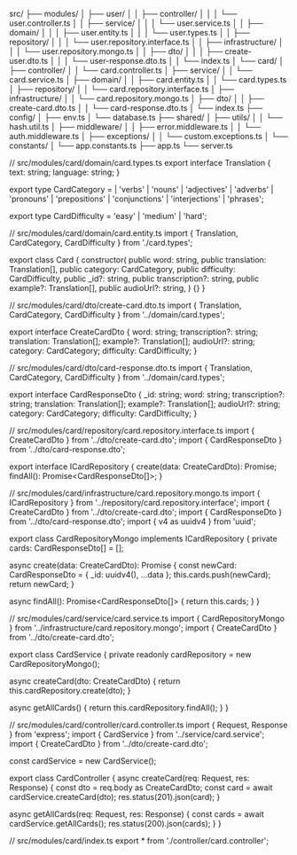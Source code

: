 src/
├── modules/
│   ├── user/
│   │   ├── controller/
│   │   │   └── user.controller.ts
│   │   ├── service/
│   │   │   └── user.service.ts
│   │   ├── domain/
│   │   │   ├── user.entity.ts
│   │   │   └── user.types.ts
│   │   ├── repository/
│   │   │   └── user.repository.interface.ts
│   │   ├── infrastructure/
│   │   │   └── user.repository.mongo.ts
│   │   ├── dto/
│   │   │   ├── create-user.dto.ts
│   │   │   └── user-response.dto.ts
│   │   └── index.ts
│   └── card/
│       ├── controller/
│       │   └── card.controller.ts
│       ├── service/
│       │   └── card.service.ts
│       ├── domain/
│       │   ├── card.entity.ts
│       │   └── card.types.ts
│       ├── repository/
│       │   └── card.repository.interface.ts
│       ├── infrastructure/
│       │   └── card.repository.mongo.ts
│       ├── dto/
│       │   ├── create-card.dto.ts
│       │   └── card-response.dto.ts
│       └── index.ts
├── config/
│   ├── env.ts
│   └── database.ts
├── shared/
│   ├── utils/
│   │   └── hash.util.ts
│   ├── middleware/
│   │   ├── error.middleware.ts
│   │   └── auth.middleware.ts
│   ├── exceptions/
│   │   └── custom.exceptions.ts
│   └── constants/
│       └── app.constants.ts
├── app.ts
└── server.ts

// src/modules/card/domain/card.types.ts
export interface Translation {
  text: string;
  language: string;
}

export type CardCategory =
  | 'verbs'
  | 'nouns'
  | 'adjectives'
  | 'adverbs'
  | 'pronouns'
  | 'prepositions'
  | 'conjunctions'
  | 'interjections'
  | 'phrases';

export type CardDifficulty = 'easy' | 'medium' | 'hard';

// src/modules/card/domain/card.entity.ts
import { Translation, CardCategory, CardDifficulty } from './card.types';

export class Card {
  constructor(
    public word: string,
    public translation: Translation[],
    public category: CardCategory,
    public difficulty: CardDifficulty,
    public _id?: string,
    public transcription?: string,
    public example?: Translation[],
    public audioUrl?: string,
  ) {}
}

// src/modules/card/dto/create-card.dto.ts
import { Translation, CardCategory, CardDifficulty } from '../domain/card.types';

export interface CreateCardDto {
  word: string;
  transcription?: string;
  translation: Translation[];
  example?: Translation[];
  audioUrl?: string;
  category: CardCategory;
  difficulty: CardDifficulty;
}

// src/modules/card/dto/card-response.dto.ts
import { Translation, CardCategory, CardDifficulty } from '../domain/card.types';

export interface CardResponseDto {
  _id: string;
  word: string;
  transcription?: string;
  translation: Translation[];
  example?: Translation[];
  audioUrl?: string;
  category: CardCategory;
  difficulty: CardDifficulty;
}

// src/modules/card/repository/card.repository.interface.ts
import { CreateCardDto } from '../dto/create-card.dto';
import { CardResponseDto } from '../dto/card-response.dto';

export interface ICardRepository {
  create(data: CreateCardDto): Promise<CardResponseDto>;
  findAll(): Promise<CardResponseDto[]>;
}

// src/modules/card/infrastructure/card.repository.mongo.ts
import { ICardRepository } from '../repository/card.repository.interface';
import { CreateCardDto } from '../dto/create-card.dto';
import { CardResponseDto } from '../dto/card-response.dto';
import { v4 as uuidv4 } from 'uuid';

export class CardRepositoryMongo implements ICardRepository {
  private cards: CardResponseDto[] = [];

  async create(data: CreateCardDto): Promise<CardResponseDto> {
    const newCard: CardResponseDto = { _id: uuidv4(), ...data };
    this.cards.push(newCard);
    return newCard;
  }

  async findAll(): Promise<CardResponseDto[]> {
    return this.cards;
  }
}

// src/modules/card/service/card.service.ts
import { CardRepositoryMongo } from '../infrastructure/card.repository.mongo';
import { CreateCardDto } from '../dto/create-card.dto';

export class CardService {
  private readonly cardRepository = new CardRepositoryMongo();

  async createCard(dto: CreateCardDto) {
    return this.cardRepository.create(dto);
  }

  async getAllCards() {
    return this.cardRepository.findAll();
  }
}

// src/modules/card/controller/card.controller.ts
import { Request, Response } from 'express';
import { CardService } from '../service/card.service';
import { CreateCardDto } from '../dto/create-card.dto';

const cardService = new CardService();

export class CardController {
  async createCard(req: Request, res: Response) {
    const dto = req.body as CreateCardDto;
    const card = await cardService.createCard(dto);
    res.status(201).json(card);
  }

  async getAllCards(req: Request, res: Response) {
    const cards = await cardService.getAllCards();
    res.status(200).json(cards);
  }
}

// src/modules/card/index.ts
export * from './controller/card.controller';
